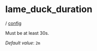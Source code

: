 # lame_duck_duration

/ [config](/ref/config/index.md) 

Must be at least 30s.

*Default value*: `2m`

